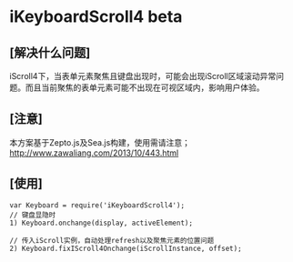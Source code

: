 iKeyboardScroll4 beta
===========


[解决什么问题]
----------------------
iScroll4下，当表单元素聚焦且键盘出现时，可能会出现iScroll区域滚动异常问题。而且当前聚焦的表单元素可能不出现在可视区域内，影响用户体验。

[注意]
----------------------
本方案基于Zepto.js及Sea.js构建，使用需请注意；
http://www.zawaliang.com/2013/10/443.html

[使用]
----------------------
```
var Keyboard = require('iKeyboardScroll4');
// 键盘显隐时
1) Keyboard.onchange(display, activeElement);

// 传入iScroll实例，自动处理refresh以及聚焦元素的位置问题
2) Keyboard.fixIScroll4Onchange(iScrollInstance, offset);

```